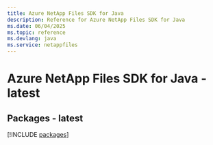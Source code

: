 ```yaml
---
title: Azure NetApp Files SDK for Java
description: Reference for Azure NetApp Files SDK for Java
ms.date: 06/04/2025
ms.topic: reference
ms.devlang: java
ms.service: netappfiles
---
```

# Azure NetApp Files SDK for Java - latest
## Packages - latest
[!INCLUDE [packages](netapp-files-index.md)]